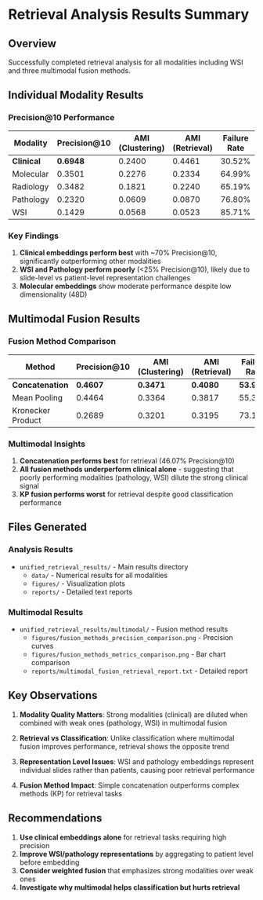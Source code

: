 # Retrieval Analysis Results Summary

## Overview
Successfully completed retrieval analysis for all modalities including WSI and three multimodal fusion methods.

## Individual Modality Results

### Precision@10 Performance
| Modality | Precision@10 | AMI (Clustering) | AMI (Retrieval) | Failure Rate |
|----------|--------------|------------------|-----------------|--------------|
| **Clinical** | **0.6948** | 0.2400 | 0.4461 | 30.52% |
| Molecular | 0.3501 | 0.2276 | 0.2334 | 64.99% |
| Radiology | 0.3482 | 0.1821 | 0.2240 | 65.19% |
| Pathology | 0.2320 | 0.0609 | 0.0870 | 76.80% |
| WSI | 0.1429 | 0.0568 | 0.0523 | 85.71% |

### Key Findings
1. **Clinical embeddings perform best** with ~70% Precision@10, significantly outperforming other modalities
2. **WSI and Pathology perform poorly** (<25% Precision@10), likely due to slide-level vs patient-level representation challenges
3. **Molecular embeddings** show moderate performance despite low dimensionality (48D)

## Multimodal Fusion Results

### Fusion Method Comparison
| Method | Precision@10 | AMI (Clustering) | AMI (Retrieval) | Failure Rate |
|--------|--------------|------------------|-----------------|--------------|
| **Concatenation** | **0.4607** | **0.3471** | **0.4080** | **53.93%** |
| Mean Pooling | 0.4464 | 0.3364 | 0.3817 | 55.36% |
| Kronecker Product | 0.2689 | 0.3201 | 0.3195 | 73.11% |

### Multimodal Insights
1. **Concatenation performs best** for retrieval (46.07% Precision@10)
2. **All fusion methods underperform clinical alone** - suggesting that poorly performing modalities (pathology, WSI) dilute the strong clinical signal
3. **KP fusion performs worst** for retrieval despite good classification performance

## Files Generated

### Analysis Results
- `unified_retrieval_results/` - Main results directory
  - `data/` - Numerical results for all modalities
  - `figures/` - Visualization plots
  - `reports/` - Detailed text reports

### Multimodal Results  
- `unified_retrieval_results/multimodal/` - Fusion method results
  - `figures/fusion_methods_precision_comparison.png` - Precision curves
  - `figures/fusion_methods_metrics_comparison.png` - Bar chart comparison
  - `reports/multimodal_fusion_retrieval_report.txt` - Detailed report

## Key Observations

1. **Modality Quality Matters**: Strong modalities (clinical) are diluted when combined with weak ones (pathology, WSI) in multimodal fusion

2. **Retrieval vs Classification**: Unlike classification where multimodal fusion improves performance, retrieval shows the opposite trend

3. **Representation Level Issues**: WSI and pathology embeddings represent individual slides rather than patients, causing poor retrieval performance

4. **Fusion Method Impact**: Simple concatenation outperforms complex methods (KP) for retrieval tasks

## Recommendations

1. **Use clinical embeddings alone** for retrieval tasks requiring high precision
2. **Improve WSI/pathology representations** by aggregating to patient level before embedding
3. **Consider weighted fusion** that emphasizes strong modalities over weak ones
4. **Investigate why multimodal helps classification but hurts retrieval**